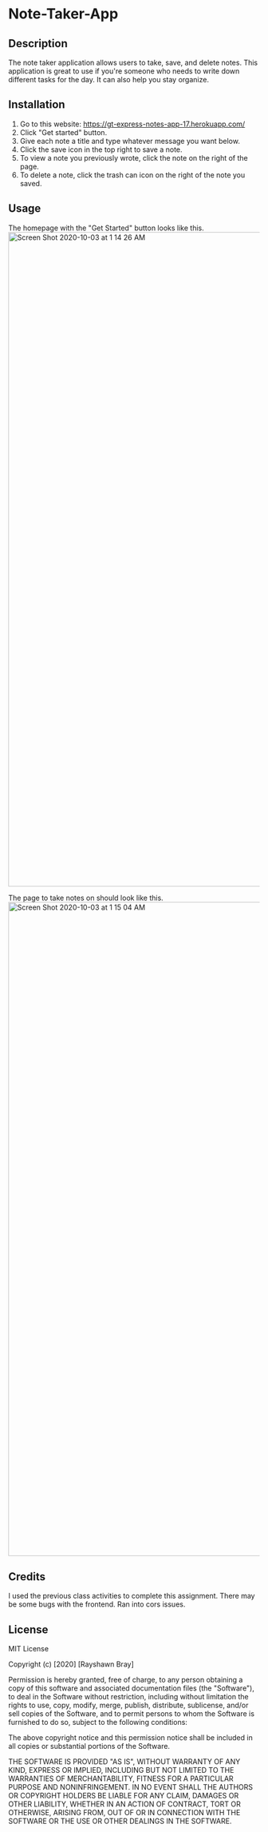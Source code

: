 # Note-Taker-App

## Description
The note taker application allows users to take, save, and delete notes. This application is great to use if you're someone who needs to write down different tasks for the day. It can also help you stay organize.

## Installation
1. Go to this website: https://gt-express-notes-app-17.herokuapp.com/
2. Click "Get started" button.
3. Give each note a title and type whatever message you want below. 
4. Click the save icon in the top right to save a note.
5. To view a note you previously wrote, click the note on the right of the page.
6. To delete a note, click the trash can icon on the right of the note you saved.

## Usage
The homepage with the "Get Started" button looks like this.
<img width="1310" alt="Screen Shot 2020-10-03 at 1 14 26 AM" src="https://user-images.githubusercontent.com/60899926/94984050-f783e380-0515-11eb-8120-ce38362b750f.png">

The page to take notes on should look like this.
<img width="1309" alt="Screen Shot 2020-10-03 at 1 15 04 AM" src="https://user-images.githubusercontent.com/60899926/94984051-f94da700-0515-11eb-8ea0-d1285080e5b0.png">

## Credits
I used the previous class activities to complete this assignment. There may be some bugs with the frontend. Ran into cors issues.

## License
MIT License

Copyright (c) [2020] [Rayshawn Bray]

Permission is hereby granted, free of charge, to any person obtaining a copy
of this software and associated documentation files (the "Software"), to deal
in the Software without restriction, including without limitation the rights
to use, copy, modify, merge, publish, distribute, sublicense, and/or sell
copies of the Software, and to permit persons to whom the Software is
furnished to do so, subject to the following conditions:

The above copyright notice and this permission notice shall be included in all
copies or substantial portions of the Software.

THE SOFTWARE IS PROVIDED "AS IS", WITHOUT WARRANTY OF ANY KIND, EXPRESS OR
IMPLIED, INCLUDING BUT NOT LIMITED TO THE WARRANTIES OF MERCHANTABILITY,
FITNESS FOR A PARTICULAR PURPOSE AND NONINFRINGEMENT. IN NO EVENT SHALL THE
AUTHORS OR COPYRIGHT HOLDERS BE LIABLE FOR ANY CLAIM, DAMAGES OR OTHER
LIABILITY, WHETHER IN AN ACTION OF CONTRACT, TORT OR OTHERWISE, ARISING FROM,
OUT OF OR IN CONNECTION WITH THE SOFTWARE OR THE USE OR OTHER DEALINGS IN THE
SOFTWARE.
